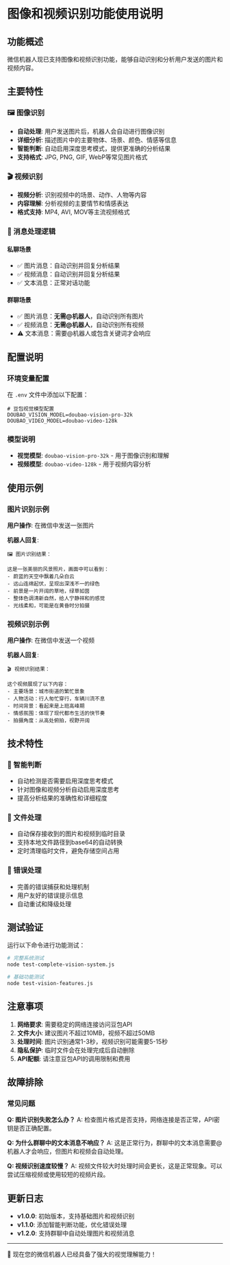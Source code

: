 # 图像和视频识别功能使用说明

## 功能概述

微信机器人现已支持图像和视频识别功能，能够自动识别和分析用户发送的图片和视频内容。

## 主要特性

### 🖼️ 图像识别
- **自动处理**: 用户发送图片后，机器人会自动进行图像识别
- **详细分析**: 描述图片中的主要物体、场景、颜色、情感等信息
- **智能判断**: 自动启用深度思考模式，提供更准确的分析结果
- **支持格式**: JPG, PNG, GIF, WebP等常见图片格式

### 🎬 视频识别
- **视频分析**: 识别视频中的场景、动作、人物等内容
- **内容理解**: 分析视频的主要情节和情感表达
- **格式支持**: MP4, AVI, MOV等主流视频格式

### 💬 消息处理逻辑

#### 私聊场景
- ✅ 图片消息：自动识别并回复分析结果
- ✅ 视频消息：自动识别并回复分析结果
- ✅ 文本消息：正常对话功能

#### 群聊场景
- ✅ 图片消息：**无需@机器人**，自动识别所有图片
- ✅ 视频消息：**无需@机器人**，自动识别所有视频
- ⚠️ 文本消息：需要@机器人或包含关键词才会响应

## 配置说明

### 环境变量配置

在 `.env` 文件中添加以下配置：

```env
# 豆包视觉模型配置
DOUBAO_VISION_MODEL=doubao-vision-pro-32k
DOUBAO_VIDEO_MODEL=doubao-video-128k
```

### 模型说明

- **视觉模型**: `doubao-vision-pro-32k` - 用于图像识别和理解
- **视频模型**: `doubao-video-128k` - 用于视频内容分析

## 使用示例

### 图片识别示例

**用户操作**: 在微信中发送一张图片

**机器人回复**:
```
🖼️ 图片识别结果：

这是一张美丽的风景照片，画面中可以看到：
- 蔚蓝的天空中飘着几朵白云
- 远山连绵起伏，呈现出深浅不一的绿色
- 前景是一片开阔的草地，绿草如茵
- 整体色调清新自然，给人宁静祥和的感觉
- 光线柔和，可能是在黄昏时分拍摄
```

### 视频识别示例

**用户操作**: 在微信中发送一个视频

**机器人回复**:
```
🎬 视频识别结果：

这个视频展现了以下内容：
- 主要场景：城市街道的繁忙景象
- 人物活动：行人匆忙穿行，车辆川流不息
- 时间背景：看起来是上班高峰期
- 情感氛围：体现了现代都市生活的快节奏
- 拍摄角度：从高处俯拍，视野开阔
```

## 技术特性

### 🧠 智能判断
- 自动检测是否需要启用深度思考模式
- 针对图像和视频分析自动启用深度思考
- 提高分析结果的准确性和详细程度

### 📁 文件处理
- 自动保存接收到的图片和视频到临时目录
- 支持本地文件路径到base64的自动转换
- 定时清理临时文件，避免存储空间占用

### 🔄 错误处理
- 完善的错误捕获和处理机制
- 用户友好的错误提示信息
- 自动重试和降级处理

## 测试验证

运行以下命令进行功能测试：

```bash
# 完整系统测试
node test-complete-vision-system.js

# 基础功能测试
node test-vision-features.js
```

## 注意事项

1. **网络要求**: 需要稳定的网络连接访问豆包API
2. **文件大小**: 建议图片不超过10MB，视频不超过50MB
3. **处理时间**: 图片识别通常1-3秒，视频识别可能需要5-15秒
4. **隐私保护**: 临时文件会在处理完成后自动删除
5. **API配额**: 请注意豆包API的调用限制和费用

## 故障排除

### 常见问题

**Q: 图片识别失败怎么办？**
A: 检查图片格式是否支持，网络连接是否正常，API密钥是否正确配置。

**Q: 为什么群聊中的文本消息不响应？**
A: 这是正常行为，群聊中的文本消息需要@机器人才会响应，但图片和视频会自动处理。

**Q: 视频识别速度较慢？**
A: 视频文件较大时处理时间会更长，这是正常现象。可以尝试压缩视频或使用较短的视频片段。

## 更新日志

- **v1.0.0**: 初始版本，支持基础图片和视频识别
- **v1.1.0**: 添加智能判断功能，优化错误处理
- **v1.2.0**: 支持群聊中自动处理图片和视频消息

---

🎉 现在您的微信机器人已经具备了强大的视觉理解能力！